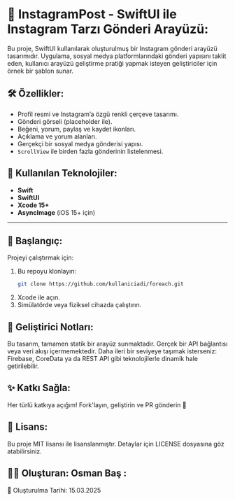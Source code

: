 # 📸 InstagramPost - SwiftUI ile Instagram Tarzı Gönderi Arayüzü:

Bu proje, SwiftUI kullanılarak oluşturulmuş bir Instagram gönderi arayüzü tasarımıdır. Uygulama, sosyal medya platformlarındaki gönderi yapısını taklit eden, kullanıcı arayüzü geliştirme pratiği yapmak isteyen geliştiriciler için örnek bir şablon sunar.

## 🛠️ Özellikler:

- Profil resmi ve Instagram’a özgü renkli çerçeve tasarımı.
- Gönderi görseli (placeholder ile).
- Beğeni, yorum, paylaş ve kaydet ikonları.
- Açıklama ve yorum alanları.
- Gerçekçi bir sosyal medya gönderisi yapısı.
- `ScrollView` ile birden fazla gönderinin listelenmesi.
## 📄 Kullanılan Teknolojiler:

- **Swift**
- **SwiftUI**
- **Xcode 15+**
- **AsyncImage** (iOS 15+ için)

---

## 🚀 Başlangıç:

Projeyi çalıştırmak için:

1. Bu repoyu klonlayın:
   ```bash
   git clone https://github.com/kullaniciadi/foreach.git
2. Xcode ile açın.
3. Simülatörde veya fiziksel cihazda çalıştırın.

## 🔧 Geliştirici Notları:

Bu tasarım, tamamen statik bir arayüz sunmaktadır.
Gerçek bir API bağlantısı veya veri akışı içermemektedir.
Daha ileri bir seviyeye taşımak isterseniz:
Firebase, CoreData ya da REST API gibi teknolojilerle dinamik hale getirilebilir.
## ✨ Katkı Sağla:

Her türlü katkıya açığım!
Fork'layın, geliştirin ve PR gönderin 🚀

## 📄 Lisans:

Bu proje MIT lisansı ile lisanslanmıştır.
Detaylar için LICENSE dosyasına göz atabilirsiniz.

## 👨‍💻 Oluşturan: Osman Baş :

📅 Oluşturulma Tarihi: 15.03.2025
